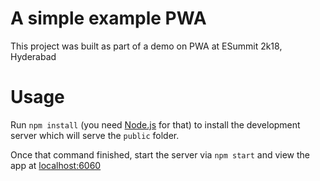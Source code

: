 # A simple example PWA
This project was built as part of a demo on PWA at ESummit 2k18, Hyderabad

# Usage
Run `npm install` (you need [Node.js](https://nodejs.org) for that) to install the development server which will serve the `public` folder.

Once that command finished, start the server via `npm start` and view the app at [localhost:6060](http://localhost:6060)